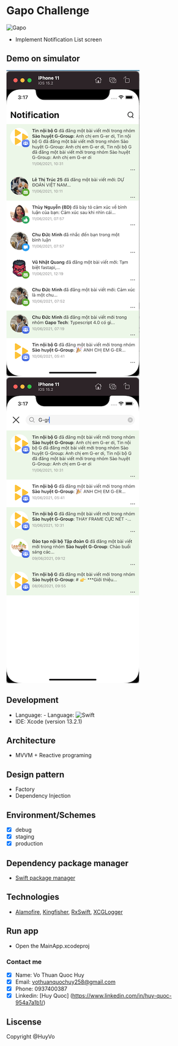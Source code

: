 
# Gapo Challenge
![Gapo](https://gapowork.com/wp-content/uploads/2021/06/gapowork-logo-color-1.svg)
- Implement Notification List screen
## Demo on simulator
![Noti](noti_demo1.png) ![Noti](noti_demo2.png)
## Development
- Language: - Language: ![Swift](https://img.shields.io/badge/Swift-5.5-orange?style=flat-square) 
- IDE: Xcode (version 13.2.1)

## Architecture
- MVVM + Reactive programing

## Design pattern
- Factory
- Dependency Injection

## Environment/Schemes
- [x] debug
- [x] staging
- [x] production

## Dependency package manager
* [Swift package manager](https://developer.apple.com/documentation/swift_packages/adding_package_dependencies_to_your_app)

## Technologies
* [Alamofire](https://github.com/Alamofire/Alamofire), [Kingfisher](https://github.com/onevcat/Kingfisher), [RxSwift](https://github.com/ReactiveX/RxSwift), [XCGLogger](https://github.com/DaveWoodCom/XCGLogger)


## Run app
- Open the MainApp.xcodeproj


### Contact me
- [x] Name: Vo Thuan Quoc Huy
- [x] Email: vothuanquochuy258@gmail.com
- [x] Phone: 0937400387
- [x] Linkedin: [Huy Quoc] (https://www.linkedin.com/in/huy-quoc-954a7a1b1/)

## Liscense
Copyright @HuyVo

